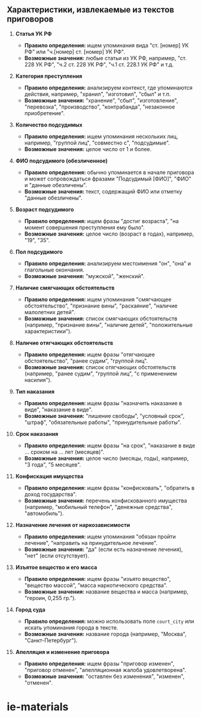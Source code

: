 ## Характеристики, извлекаемые из текстов приговоров

1. **Статья УК РФ**
   - **Правило определения:** ищем упоминания вида "ст. [номер] УК РФ" или "ч.[номер] ст. [номер] УК РФ".
   - **Возможные значения:** любые статьи из УК РФ, например, "ст. 228 УК РФ", "ч.2 ст. 228 УК РФ", "ч.1 ст. 228.1 УК РФ" и т.д.

3. **Категория преступления**  
   - **Правило определения:** анализируем контекст, где упоминаются действия, например, "хранил", "изготовил", "сбыл" и т.п.
   - **Возможные значения:** "хранение", "сбыт", "изготовление", "перевозка", "производство", "контрабанда", "незаконное приобретение".

4. **Количество подсудимых**  
   - **Правило определения:** ищем упоминания нескольких лиц, например, "группой лиц", "совместно с", "подсудимые".
   - **Возможные значения:** целое число от 1 и более.

5. **ФИО подсудимого (обезличенное)**  
   - **Правило определения:** обычно упоминается в начале приговора и может сопровождаться фразами "Подсудимый [ФИО]", "ФИО" и "данные обезличены".
   - **Возможные значения:** текст, содержащий ФИО или отметку "данные обезличены".

6. **Возраст подсудимого**  
   - **Правило определения:** ищем фразы "достиг возраста", "на момент совершения преступления ему было".
   - **Возможные значения:** целое число (возраст в годах), например, "19", "35".

7. **Пол подсудимого**  
     - **Правило определения:** анализируем местоимения "он", "она" и глагольные окончания.
     - **Возможные значения:** "мужской", "женский".

8. **Наличие смягчающих обстоятельств**  
   - **Правило определения:** ищем упоминания "смягчающее обстоятельство", "признание вины", "раскаяние", "наличие малолетних детей".
   - **Возможные значения:** список смягчающих обстоятельств (например, "признание вины", "наличие детей", "положительные характеристики").

9. **Наличие отягчающих обстоятельств**  
   - **Правило определения:** ищем фразы "отягчающее обстоятельство", "ранее судим", "группой лиц".
   - **Возможные значения:** список отягчающих обстоятельств (например, "ранее судим", "группой лиц", "с применением насилия").

10. **Тип наказания**
    - **Правило определения:** ищем фразы "назначить наказание в виде", "наказание в виде".
    - **Возможные значения:** "лишение свободы", "условный срок", "штраф", "обязательные работы", "принудительные работы".

11. **Срок наказания**
    - **Правило определения:** ищем фразы "на срок", "наказание в виде ... сроком на ... лет (месяцев)".
    - **Возможные значения:** целое число (месяцы, годы), например, "3 года", "5 месяцев".

12. **Конфискация имущества**
    - **Правило определения:** ищем фразы "конфисковать", "обратить в доход государства".
    - **Возможные значения:** перечень конфискованного имущества (например, "мобильный телефон", "денежные средства", "автомобиль").

13. **Назначение лечения от наркозависимости**
    - **Правило определения:** ищем упоминания "обязан пройти лечение", "направить на принудительное лечение".
    - **Возможные значения:** "да" (если есть назначение лечения), "нет" (если отсутствует).

14. **Изъятое вещество и его масса**
    - **Правило определения:** ищем фразы "изъято вещество", "вещество массой", "масса наркотического средства".
    - **Возможные значения:** название вещества и масса (например, "героин, 0,255 гр.").

15. **Город суда**
    - **Правило определения:** можно использовать поле `court_city` или искать упоминания города в тексте.
    - **Возможные значения:** название города (например, "Москва", "Санкт-Петербург").

16. **Апелляция и изменение приговора**
    - **Правило определения:** ищем фразы "приговор изменен", "приговор отменен", "апелляционная жалоба удовлетворена".
    - **Возможные значения:** "оставлен без изменения", "изменен", "отменен".
# ie-materials
